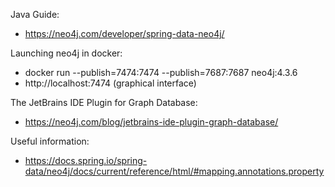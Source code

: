 Java Guide:
- https://neo4j.com/developer/spring-data-neo4j/

Launching neo4j in docker:
- docker run --publish=7474:7474 --publish=7687:7687 neo4j:4.3.6
- http://localhost:7474 (graphical interface)

The JetBrains IDE Plugin for Graph Database:
- https://neo4j.com/blog/jetbrains-ide-plugin-graph-database/

Useful information:
- https://docs.spring.io/spring-data/neo4j/docs/current/reference/html/#mapping.annotations.property
